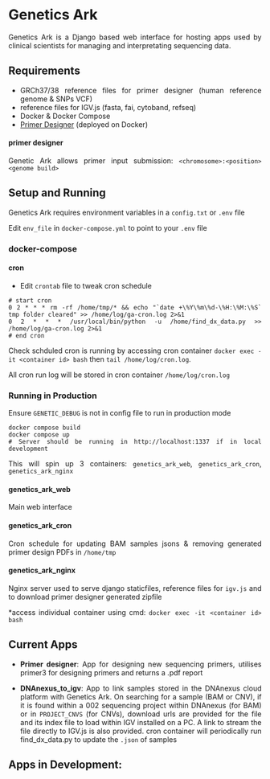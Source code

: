 <div style="text-align: justify">

# Genetics Ark

Genetics Ark is a Django based web interface for hosting apps used by clinical scientists for managing and interpretating sequencing data.

## Requirements

- GRCh37/38 reference files for primer designer (human reference genome & SNPs VCF)
- reference files for IGV.js (fasta, fai, cytoband, refseq)
- Docker & Docker Compose
- [Primer Designer](https://github.com/eastgenomics/primer_designer) (deployed on Docker)

#### primer designer
Genetic Ark allows primer input submission: `<chromosome>:<position> <genome build>`

  
## Setup and Running 

Genetics Ark requires environment variables in a `config.txt` or `.env` file 
  
Edit `env_file` in `docker-compose.yml` to point to your `.env` file

### docker-compose

#### cron
- Edit `crontab` file to tweak cron schedule
```
# start cron
0 2 * * * rm -rf /home/tmp/* && echo "`date +\%Y\%m\%d-\%H:\%M:\%S` tmp folder cleared" >> /home/log/ga-cron.log 2>&1
0 2 * * * /usr/local/bin/python -u /home/find_dx_data.py >> /home/log/ga-cron.log 2>&1
# end cron
```
Check schduled cron is running by accessing cron container `docker exec -it <container id> bash` then `tail /home/log/cron.log`. 

All cron run log will be stored in cron container `/home/log/cron.log`


### Running in Production
Ensure `GENETIC_DEBUG` is not in config file to run in production mode
```
docker compose build
docker compose up
# Server should be running in http://localhost:1337 if in local development
```
This will spin up 3 containers: `genetics_ark_web`, `genetics_ark_cron`, `genetics_ark_nginx`

#### genetics_ark_web
Main web interface

#### genetics_ark_cron
Cron schedule for updating BAM samples jsons & removing generated primer design PDFs in `/home/tmp`

#### genetics_ark_nginx
Nginx server used to serve django staticfiles, reference files for `igv.js` and to download primer designer generated zipfile

*access individual container using cmd: `docker exec -it <container id> bash`

## Current Apps

 - **Primer designer**: App for designing new sequencing primers, utilises primer3 for designing primers and returns a .pdf report
  
 - **DNAnexus_to_igv**: App to link samples stored in the DNAnexus cloud platform with Genetics Ark. On searching for a sample (BAM or CNV), if it is found within a 002 sequencing project within DNAnexus (for BAM) or in `PROJECT_CNVS` (for CNVs), download urls are provided for the file and its index file to load within IGV installed on a PC. A link to stream the file directly to IGV.js is also provided. cron container will periodically run find_dx_data.py to update the `.json` of samples
  
## Apps in Development:
